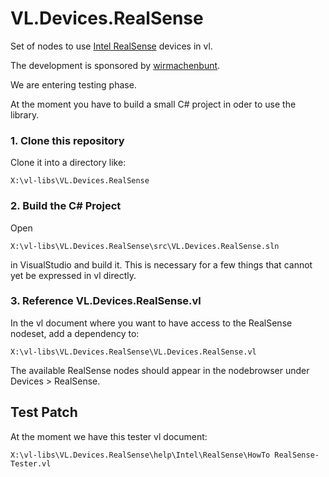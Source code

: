 # VL.Devices.RealSense
Set of nodes to use [Intel RealSense](https://www.intelrealsense.com/) devices in vl.

The development is sponsored by [wirmachenbunt](https://wirmachenbunt.de/).

We are entering testing phase.

At the moment you have to build a small C# project in oder to use the library.

### 1. Clone this repository

Clone it into a directory like:
 
    X:\vl-libs\VL.Devices.RealSense

### 2. Build the C# Project
Open

    X:\vl-libs\VL.Devices.RealSense\src\VL.Devices.RealSense.sln
    
in VisualStudio and build it. This is necessary for a few things that cannot yet be expressed in vl directly.

### 3. Reference VL.Devices.RealSense.vl

In the vl document where you want to have access to the RealSense nodeset, add a dependency to:

	X:\vl-libs\VL.Devices.RealSense\VL.Devices.RealSense.vl

The available RealSense nodes should appear in the nodebrowser under Devices > RealSense.

## Test Patch

At the moment we have this tester vl document:

	X:\vl-libs\VL.Devices.RealSense\help\Intel\RealSense\HowTo RealSense-Tester.vl
